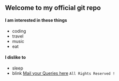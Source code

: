 ## Welcome to my official git repo

#### I am interested in these things
* coding
* travel
* music
* eat

#### I dislike to
- sleep
- blink
[Mail your Queries here](mailto:asdmail045@gmail.com)
``` All Rights Reserved ! ```
